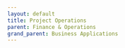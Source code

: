 ```yaml
---
layout: default
title: Project Operations
parent: Finance & Operations
grand_parent: Business Applications
---
```

